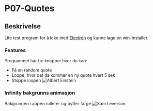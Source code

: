 # P07-Quotes

## Beskrivelse
Lite test program for å leke med [Electron](https://electron.atom.io/) og kunne lage en win-installer.

### Features
Programmet har tre knapper hvor du kan:
  - Få en random quote
  - Loope, hvor det da kommer en ny quote hvert 5 sek
  - Stoppe loopen
![Albert Einstein](https://github.com/h181192/P07-Quotes/blob/master/posters/Quote-Albert_Einstein.PNG)

### Infinity bakgrunns animasjon
Bakgrunnen i appen rullerer og bytter farge
![Sam Leverson](https://github.com/h181192/P07-Quotes/blob/master/posters/Quote-Sam_Levenson.PNG)
